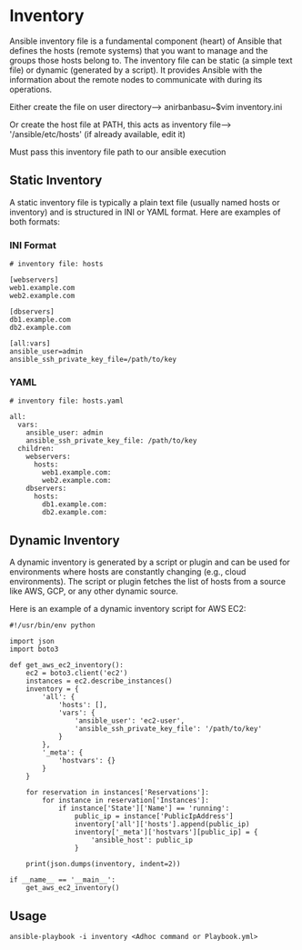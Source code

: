 # Inventory 

Ansible inventory file is a fundamental component (heart) of Ansible that defines the hosts (remote systems) that you want to manage and the groups those hosts belong to. The inventory file can be static (a simple text file) or dynamic (generated by a script). It provides Ansible with the information about the remote nodes to communicate with during its operations.

Either create the file on user directory-->  anirbanbasu~$vim inventory.ini

Or create the host file at PATH, this acts as inventory file-->  '/ansible/etc/hosts' (if already available, edit it)

Must pass this inventory file path to our ansible execution

## Static Inventory

A static inventory file is typically a plain text file (usually named hosts or inventory) and is structured in INI or YAML format. Here are examples of both formats:

### INI Format

```
# inventory file: hosts

[webservers]
web1.example.com
web2.example.com

[dbservers]
db1.example.com
db2.example.com

[all:vars]
ansible_user=admin
ansible_ssh_private_key_file=/path/to/key
```

### YAML

```
# inventory file: hosts.yaml

all:
  vars:
    ansible_user: admin
    ansible_ssh_private_key_file: /path/to/key
  children:
    webservers:
      hosts:
        web1.example.com:
        web2.example.com:
    dbservers:
      hosts:
        db1.example.com:
        db2.example.com:
```

## Dynamic Inventory

A dynamic inventory is generated by a script or plugin and can be used for environments where hosts are constantly changing (e.g., cloud environments). The script or plugin fetches the list of hosts from a source like AWS, GCP, or any other dynamic source.

Here is an example of a dynamic inventory script for AWS EC2:

```
#!/usr/bin/env python

import json
import boto3

def get_aws_ec2_inventory():
    ec2 = boto3.client('ec2')
    instances = ec2.describe_instances()
    inventory = {
        'all': {
            'hosts': [],
            'vars': {
                'ansible_user': 'ec2-user',
                'ansible_ssh_private_key_file': '/path/to/key'
            }
        },
        '_meta': {
            'hostvars': {}
        }
    }

    for reservation in instances['Reservations']:
        for instance in reservation['Instances']:
            if instance['State']['Name'] == 'running':
                public_ip = instance['PublicIpAddress']
                inventory['all']['hosts'].append(public_ip)
                inventory['_meta']['hostvars'][public_ip] = {
                    'ansible_host': public_ip
                }

    print(json.dumps(inventory, indent=2))

if __name__ == '__main__':
    get_aws_ec2_inventory()
```

## Usage

```
ansible-playbook -i inventory <Adhoc command or Playbook.yml>
```
